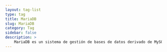 ```yaml
---
layout: tag-list
type: tag
title: MariaDB
slug: MariaDB
category: Tag
sidebar: false
description: >
    MariaDB es un sistema de gestión de bases de datos derivado de MySQL.
---
```


